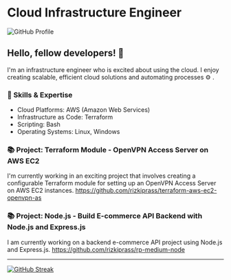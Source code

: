 # Cloud Infrastructure Engineer

![GitHub Profile](https://img.shields.io/badge/GitHub-rizkiprass-blueviolet?style=flat-square&logo=github)

## Hello, fellow developers! 👋

I'm an infrastructure engineer who is excited about using the cloud. I enjoy creating scalable, efficient cloud solutions and automating processes :gear: .

### 🔧 Skills & Expertise

- Cloud Platforms: AWS (Amazon Web Services)
- Infrastructure as Code: Terraform
- Scripting: Bash
- Operating Systems: Linux, Windows

### 📚 Project: Terraform Module - OpenVPN Access Server on AWS EC2

I'm currently working in an exciting project that involves creating a configurable Terraform module for setting up an OpenVPN Access Server on AWS EC2 instances.
https://github.com/rizkiprass/terraform-aws-ec2-openvpn-as

### 📚 Project: Node.js - Build E-commerce API Backend with Node.js and Express.js

I am currently working on a backend e-commerce API project using Node.js and Express.js.
https://github.com/rizkiprass/rp-medium-node

---
[![GitHub Streak](https://github-readme-streak-stats.herokuapp.com?user=rizkiprass&theme=rose-pine&border_radius=2)](https://git.io/streak-stats)
